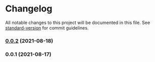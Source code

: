 # Changelog

All notable changes to this project will be documented in this file. See [standard-version](https://github.com/conventional-changelog/standard-version) for commit guidelines.

### [0.0.2](https://github.com/xyzrepo/persist/compare/v0.0.1...v0.0.2) (2021-08-18)

### 0.0.1 (2021-08-17)
